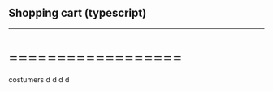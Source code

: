 ## Shopping cart (typescript)
---------------------------
==================
=================

costumers
d
d
d
d
